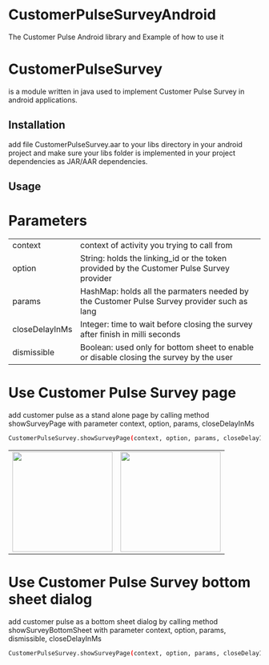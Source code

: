 # CustomerPulseSurveyAndroid
The Customer Pulse Android library and Example of how to use it

# CustomerPulseSurvey
is a module written in java used to implement Customer Pulse Survey in android applications.


## Installation

add file CustomerPulseSurvey.aar to your libs directory in your android project and make sure your libs folder is implemented in your project dependencies as JAR/AAR dependencies.


## Usage

# Parameters
<table>

  <tr>
      <td>context</td>
      <td>context of activity you trying to call from</td>
  </tr>
  
  <tr>
      <td>option</td>
      <td>String: holds the linking_id or the token provided by the Customer Pulse Survey provider</td>
  </tr>
  
  <tr>
      <td>params</td>
      <td>HashMap<String, String>: holds all the parmaters needed by the Customer Pulse Survey provider such as lang</td>
  </tr>
  
  <tr>
      <td>closeDelayInMs</td>
      <td>Integer: time to wait before closing the survey after finish in milli seconds</td>
  </tr>
  
  <tr>
      <td>dismissible</td>
      <td>Boolean: used only for bottom sheet to enable or disable closing the survey by the user</td>
  </tr>
</table>

# Use Customer Pulse Survey page
add customer pulse as a stand alone page by calling method showSurveyPage with parameter context, option, params, closeDelayInMs

```bash
CustomerPulseSurvey.showSurveyPage(context, option, params, closeDelayInMs)
```

<table>

  <td> <img src="https://user-images.githubusercontent.com/24971915/143430605-4ca77e06-8b71-4932-8f2a-84bfdd4304c7.png" width="200" /></td>
  <td><img src="https://user-images.githubusercontent.com/24971915/143430887-fd966724-ec4e-48d9-8df2-bef42367c9c7.png" width="200" /></td>
  
</table>



# Use Customer Pulse Survey bottom sheet dialog
add customer pulse as a bottom sheet dialog by calling method showSurveyBottomSheet with parameter context, option, params, dismissible, closeDelayInMs

```bash
CustomerPulseSurvey.showSurveyPage(context, option, params, closeDelayInMs)
```


